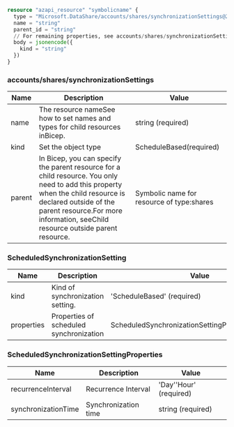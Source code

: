 ```terraform
resource "azapi_resource" "symbolicname" {
  type = "Microsoft.DataShare/accounts/shares/synchronizationSettings@2021-08-01"
  name = "string"
  parent_id = "string"
  // For remaining properties, see accounts/shares/synchronizationSettings objects
  body = jsonencode({
    kind = "string"
  })
}

```

### accounts/shares/synchronizationSettings

| Name | Description | Value |
|-|-|-|
| name | The resource nameSee how to set names and types for child resources inBicep. | string (required) |
| kind | Set the object type | ScheduleBased(required) |
| parent | In Bicep, you can specify the parent resource for a child resource. You only need to add this property when the child resource is declared outside of the parent resource.For more information, seeChild resource outside parent resource. | Symbolic name for resource of type:shares |


### ScheduledSynchronizationSetting

| Name | Description | Value |
|-|-|-|
| kind | Kind of synchronization setting. | 'ScheduleBased' (required) |
| properties | Properties of scheduled synchronization | ScheduledSynchronizationSettingProperties(required) |


### ScheduledSynchronizationSettingProperties

| Name | Description | Value |
|-|-|-|
| recurrenceInterval | Recurrence Interval | 'Day''Hour' (required) |
| synchronizationTime | Synchronization time | string (required) |


